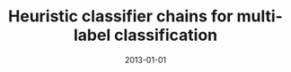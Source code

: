 ---
# Documentation: https://wowchemy.com/docs/managing-content/

title: Heuristic classifier chains for multi-label classification
subtitle: ''
summary: ''
authors:
- kajdanowicz
- kazienko
tags: []
categories: []
date: '2013-01-01'
lastmod: 2022-10-07T05:15:22Z
featured: false
draft: false

# Featured image
# To use, add an image named `featured.jpg/png` to your page's folder.
# Focal points: Smart, Center, TopLeft, Top, TopRight, Left, Right, BottomLeft, Bottom, BottomRight.
image:
  caption: ''
  focal_point: ''
  preview_only: false

# Projects (optional).
#   Associate this post with one or more of your projects.
#   Simply enter your project's folder or file name without extension.
#   E.g. `projects = ["internal-project"]` references `content/project/deep-learning/index.md`.
#   Otherwise, set `projects = []`.
projects: []
publishDate: '2022-10-07T05:15:21.819138Z'
publication_types:
- '1'
abstract: ''
publication: '*Flexible Query Answering Systems : 10th International Conference, FQAS
  2013, Granada, Spain, September 18-20, 2013 : proceedings*'
doi: 10.1007/978-3-642-40769-7_48
---
